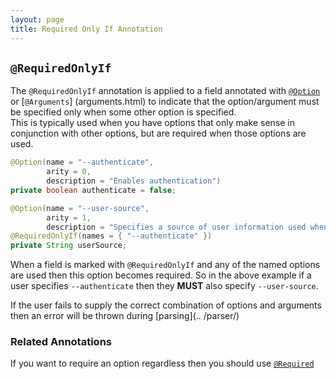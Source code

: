 ```yaml
---
layout: page 
title: Required Only If Annotation
---
```


## `@RequiredOnlyIf`

The `@RequiredOnlyIf` annotation is applied to a field annotated with [`@Option`](option.html) or [`@Arguments`]
(arguments.html) to indicate that the option/argument must be specified only when some other option is specified.  
This is typically used when you have options that only make sense in conjunction with other options, but are required
when those options are used.

```java
@Option(name = "--authenticate",
        arity = 0,
        description = "Enables authentication")
private boolean authenticate = false;

@Option(name = "--user-source",
        arity = 1,
        description = "Specifies a source of user information used when authentication is enabled.")
@RequiredOnlyIf(names = { "--authenticate" })
private String userSource;
```

When a field is marked with `@RequiredOnlyIf` and any of the named options are used then this option becomes 
required.  So in the above example if a user specifies `--authenticate` then they **MUST** also specify `--user-source`.

If the user fails to supply the correct combination of options and arguments then an error will be thrown during
[parsing](.. /parser/)

### Related Annotations

If you want to require an option regardless then you should use [`@Required`](required.html)